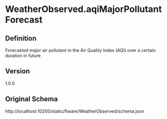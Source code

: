 # WeatherObserved.aqiMajorPollutantForecast

## Definition
Forecasted major air pollutant in the Air Quality Index (AQI) over a certain duration in future

## Version
1.0.0

## Original Schema
http://localhost:10200/static/fiware/WeatherObserved/schema.json
